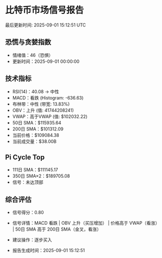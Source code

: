 # 比特币市场信号报告

最后更新时间: 2025-09-01 15:12:51 UTC

## 恐慌与贪婪指数
- 情绪值：46（恐惧）
- 更新时间：2025-09-01 00:00:00

## 技术指标
- RSI(14)：40.08 → 中性
- MACD：看跌 (Histogram: -636.63)
- 布林带：中性 (带宽: 13.83%)
- OBV：上升 (值: 41744208241)
- VWAP：高于VWAP (值: $102032.22)
- 50日 SMA：$115935.64
- 200日 SMA：$101312.09
- 当前价格：$109084.38
- 当前成交量：$38.00B

## Pi Cycle Top
- 111日 SMA：$111145.17
- 350日 SMA×2：$189705.08
- 信号：未达顶部

## 综合评估
- 信号得分：0.80
- 信号详情：MACD 看跌 | OBV 上升（买压增加） | 价格高于 VWAP（看涨） | 50日 SMA 高于 200日 SMA（金叉，看涨）
- 建议操作：逐步买入

- 报告生成时间：2025-09-01 15:12:51